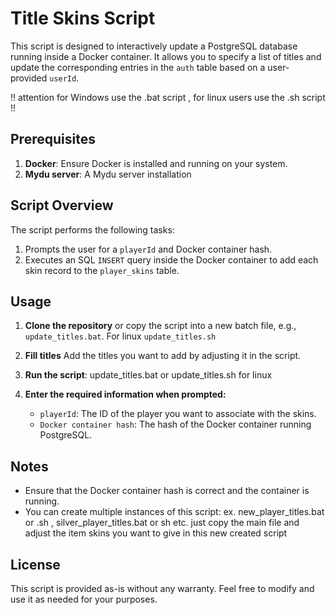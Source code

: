 # Title Skins Script

This script is designed to interactively update a PostgreSQL database running inside a Docker container. It allows you to specify a list of titles and update the corresponding entries in the `auth` table based on a user-provided `userId`.

!! attention for Windows use the .bat script , for linux users use the .sh script !!


## Prerequisites

1. **Docker**: Ensure Docker is installed and running on your system.
2. **Mydu server**: A Mydu server installation

## Script Overview

The script performs the following tasks:

1. Prompts the user for a `playerId` and Docker container hash.
3. Executes an SQL `INSERT` query inside the Docker container to add each skin record to the `player_skins` table.

## Usage

1. **Clone the repository** or copy the script into a new batch file, e.g., `update_titles.bat`. For linux `update_titles.sh`

2. **Fill titles**
   Add the titles you want to add by adjusting it in the script.

3. **Run the script**:
    update_titles.bat or update_titles.sh for linux 

4. **Enter the required information when prompted:**
   - `playerId`: The ID of the player you want to associate with the skins.
   - `Docker container hash`: The hash of the Docker container running PostgreSQL.

## Notes

- Ensure that the Docker container hash is correct and the container is running.
- You can create multiple instances of this script: ex. new_player_titles.bat or .sh , silver_player_titles.bat or sh etc. just copy the main file and adjust the item skins you want to give in this new created script

## License

This script is provided as-is without any warranty. Feel free to modify and use it as needed for your purposes.
   
